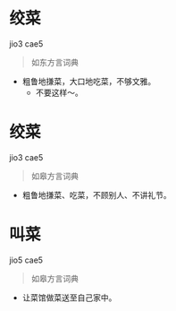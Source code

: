 # 绞菜
jio3 cae5
> 如东方言词典
- 粗鲁地搛菜，大口地吃菜，不够文雅。
  - 不要这样～。

# 绞菜
jio3 cae5
> 如皋方言词典
- 粗鲁地搛菜、吃菜，不顾别人、不讲礼节。

# 叫菜
jio5 cae5
> 如皋方言词典
- 让菜馆做菜送至自己家中。
